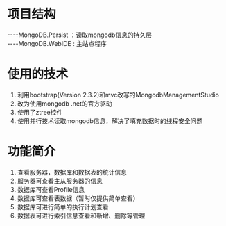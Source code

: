 项目结构
========================
----MongoDB.Persist ：读取mongodb信息的持久层
<br/>
----MongoDB.WebIDE  : 主站点程序

使用的技术
========================
<ol>
<li>利用bootstrap(Version 2.3.2)和mvc改写的MongodbManagementStudio</li>
<li>改为使用mongodb .net的官方驱动</li>
<li>使用了ztree控件</li>
<li>使用并行技术读取mongodb信息，解决了填充数据时的线程安全问题</li>
</ol>

功能简介
========================
<ol>
<li>查看服务器，数据库和数据表的统计信息</li>
<li>服务器可查看主从服务器的信息</li>
<li>数据库可查看Profile信息</li>
<li>数据库可查看表数据（暂时仅提供简单查看）</li>
<li>数据库可进行简单的执行计划查看</li>
<li>数据表可进行索引信息查看和新增、删除等管理</li>
</ol>
